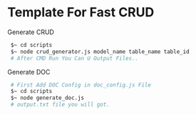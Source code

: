 # Template For Fast CRUD

Generate CRUD
```bash
 $~ cd scripts
 $~ node crud_generator.js model_name table_name table_id
 # After CMD Run You Can U Output Files..
```

Generate DOC
```bash
 # First Add DOC Config in doc_config.js File
 $~ cd scripts
 $~ node generate_doc.js
 # output.txt file you will got.
```